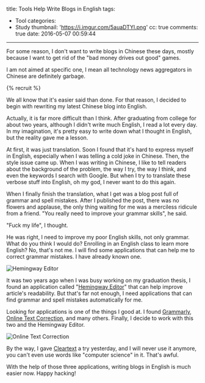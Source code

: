 title: Tools Help Write Blogs in English
tags:
  - Tool
categories:
  - Study
thumbnail: 'https://i.imgur.com/5auaDTYl.png'
cc: true
comments: true
date: 2016-05-07 00:59:44
---

For some reason, I don't want to write blogs in Chinese these days, mostly because I want to get rid of the "bad money drives out good" games.

I am not aimed at specific one, I mean all technology news aggregators in Chinese are definitely garbage.

<!-- more --><!-- indicate-the-source -->

{% recruit %}

We all know that it's easier said than done. For that reason, I decided to begin with rewriting my latest Chinese blog into English.

Actually, it is far more difficult than I think. After graduating from college for about two years, although I didn't write much English, I read a lot every day. In my imagination, it's pretty easy to write down what I thought in English, but the reality gave me a lesson.

At first, it was just translation. Soon I found that it's hard to express myself in English, especially when I was telling a cold joke in Chinese. Then, the style issue came up. When I was writing in Chinese, I like to tell readers about the background of the problem, the way I try, the way I think, and even the keywords I search with Google. But when I try to translate these verbose stuff into English, oh my god, I never want to do this again.

When I finally finish the translation, what I get was a blog post full of grammar and spell mistakes. After I published the post, there was no flowers and applause, the only thing waiting for me was a merciless ridicule from a friend. "You really need to improve your grammar skills", he said.

"Fuck my life", I thought.

He was right, I need to improve my poor English skills, not only grammar. What do you think I would do? Enrolling in an English class to learn more English? No, that's not me. I will find some applications that can help me to correct grammar mistakes. I have already known one.

![Hemingway Editor](https://i.imgur.com/y9hkj4b.png)

It was two years ago when I was busy working on my graduation thesis, I found an application called "[Hemingway Editor][1]" that can help improve article's readability. But that's far not enough, I need applications that can find grammar and spell mistakes automatically for me.

Looking for applications is one of the things I good at. I found [Grammarly][2], [Online Text Correction][3], and many others. Finally, I decide to work with this two and the Hemingway Editor.

![Online Text Correction](https://i.imgur.com/xj6DRHW.png)

By the way, I gave [Cleartext][4] a try yesterday, and I will never use it anymore, you can't even use words like "computer science" in it. That's awful.

With the help of those three applications, writing blogs in English is much easier now. Happy hacking!

[1]: http://www.hemingwayapp.com
[2]: https://app.grammarly.com
[3]: http://www.onlinecorrection.com
[4]: https://github.com/mortenjust/cleartext-mac


